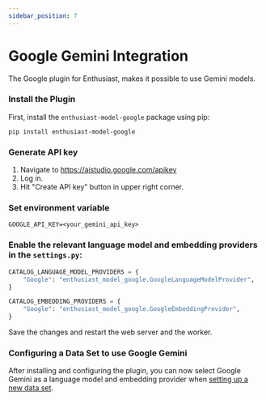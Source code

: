 ```yaml
---
sidebar_position: 7
---
```


# Google Gemini Integration

The Google plugin for Enthusiast, makes it possible to use Gemini models.

### Install the Plugin

First, install the `enthusiast-model-google` package using pip:

```shell
pip install enthusiast-model-google
```

### Generate API key
1. Navigate to https://aistudio.google.com/apikey
2. Log in.
3. Hit "Create API key" button in upper right corner.

### Set environment variable
```
GOOGLE_API_KEY=<your_gemini_api_key>
```

### Enable the relevant language model and embedding providers in the `settings.py`:

```python title="server/pecl/settings.py"
CATALOG_LANGUAGE_MODEL_PROVIDERS = {
    "Google": "enthusiast_model_google.GoogleLanguageModelProvider",
}

CATALOG_EMBEDDING_PROVIDERS = {
    "Google": "enthusiast_model_google.GoogleEmbeddingProvider",
}
```

Save the changes and restart the web server and the worker.

### Configuring a Data Set to use Google Gemini

After installing and configuring the plugin, you can now select Google Gemini as a language model and embedding provider when [setting up a new data set](/tools/enthusiast/docs/synchronize/manage-data-sets/#creating-a-data-set).
